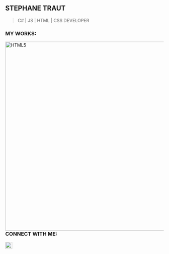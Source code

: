 ## STEPHANE TRAUT
> C# | JS | HTML | CSS DEVELOPER

### MY WORKS:

[<img align="left" alt="HTML5" width="600px" src="https://img.itch.zone/aW1nLzM2NDM4NjQuanBn/original/2AxcJs.jpg" />][workImpulsers]


### CONNECT WITH ME:

[<img align="left" alt="codeSTACKr | LinkedIn" width="22px" src="https://cdn.jsdelivr.net/npm/simple-icons@v3/icons/linkedin.svg" />][linkedin]

[linkedin]: https://linkedin.com/in/codeSTACKr
[workImpulsers]: https://isart-digital.itch.io/impulsers